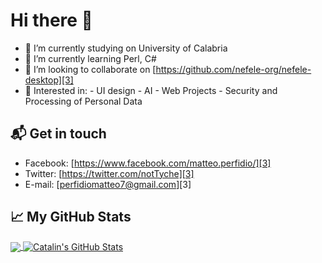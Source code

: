# Hi there 👋
- 🔭 I’m currently studying on University of Calabria
- 🌱 I’m currently learning Perl, C#
- 👯 I’m looking to collaborate on [https://github.com/nefele-org/nefele-desktop][3]
- 💬 Interested in:
      - UI design
      - AI
      - Web Projects
      - Security and Processing of Personal Data

## 📬 Get in touch
- Facebook: [https://www.facebook.com/matteo.perfidio/][3]
- Twitter: [https://twitter.com/notTyche][3]
- E-mail: [perfidiomatteo7@gmail.com][3]


## &#x1f4c8; My GitHub Stats

<a href="https://github.com/notTyche/notTyche/">
  <img align="center" src="https://github-readme-stats.vercel.app/api/top-langs/?username=notTyche&hide=shell&title_color=ffffff&text_color=c9cacc&icon_color=2bbc8a&bg_color=1d1f21" />
</a>

<a href="https://github.com/notTyche/notTyche">
  <img align="center" src="https://github-readme-stats.vercel.app/api?username=notTyche&show_icons=true&line_height=27&count_private=true&title_color=ffffff&text_color=c9cacc&icon_color=2bbc8a&bg_color=1d1f21" alt="Catalin's GitHub Stats" />
</a>
